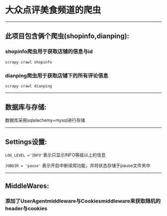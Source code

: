# 大众点评美食频道的爬虫

---
## 此项目包含俩个爬虫(shopinfo,dianping):
### shopinfo爬虫用于获取店铺的信息与id
`scrapy crawl shopinfo`
### dianping爬虫用于获取店铺下的所有评论信息
`scrapy crawl dianping`

---
## 数据库与存储:
 数据库采用sqlalachemy+mysql进行存储

---
## Settings设置:
`LOG_LEVEL ='INFO'`表示只显示INFO等级以上的信息

`JOBDIR = 'pause'` 表示开启中断续爬功能，并将状态存储于pause文件夹中

---
## MiddleWares:
### 添加了UserAgentmiddleware与Cookiesmiddleware来获取随机的header与cookies